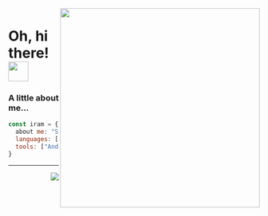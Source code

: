 <img align='right' src="https://user-images.githubusercontent.com/22479692/123986644-65364080-d9be-11eb-8f4f-857c21e774fb.gif" width="400" height="400">

# Oh, hi there! <img src="https://user-images.githubusercontent.com/22479692/123993008-feb42100-d9c3-11eb-8eae-589fe476f3a2.gif" width="40">

   
### A little about me...  

```javascript
const iram = {
  about me: "Software Developer Apprentice" | "Aer Lingus",
  languages: ["Java", "Kotlin", "JavaScript", "HTML", "C#", "PHP", "SQL"],
  tools: ["Android Studio", "Microsoft Visual Studio"],
}
```
---

<a href="https://hits.seeyoufarm.com"><img align ='right' src="https://hits.seeyoufarm.com/api/count/incr/badge.svg?url=https%3A%2F%2Fgithub.com%2Fdev-iram&count_bg=%23F4F589&title_bg=%23F4F589&icon=&icon_color=%23E7E7E7&title=%E2%99%A5%EF%B8%8E+&edge_flat=false"/></a>
